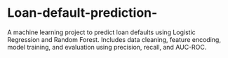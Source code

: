 # Loan-default-prediction-
A machine learning project to predict loan defaults using Logistic Regression and Random Forest. Includes data cleaning, feature encoding, model training, and evaluation using precision, recall, and AUC-ROC.
